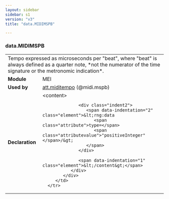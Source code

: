 ```yaml
---
layout: sidebar
sidebar: s1
version: "v3"
title: "data.MIDIMSPB"

---
```


<div class="macroSpec">
   <h3 id="data.MIDIMSPB">data.MIDIMSPB</h3>
   <table class="wovenodd">
      <tr>
         <td colspan="2" class="wovenodd-col2">Tempo expressed as microseconds per "beat", where "beat" is always defined as a quarter
            note, *not the numerator of the time signature or the metronomic indication*.
         </td>
      </tr>
      <tr>
         <td class="wovenodd-col1">
            <strong>Module</strong>
         </td>
         <td class="wovenodd-col2">MEI</td>
      </tr>
      <tr>
         <td class="wovenodd-col1">
            <strong>Used by</strong>
         </td>
         <td class="wovenodd-col2">
            <div class="parent">
               <a class="link_odd_classSpec" href="{{ site.baseurl }}/{{ page.version }}/attribute-classes/att.miditempo.html">att.miditempo</a> (@midi.mspb)
            </div>
         </td>
      </tr>
      <tr>
         <td class="wovenodd-col1">
            <strong>Declaration</strong>
         </td>
         <td class="wovenodd-col2">
            <div xml:space="preserve" class="pre">
               <div class="indent1">
                  <span data-indentation="1" class="element">&lt;content&gt;</span>
                  
                  <div class="indent2">
                     <span data-indentation="2" class="element">&lt;rng:data 
                        <span class="attribute">type=</span>
                        <span class="attributevalue">"positiveInteger"</span>/&gt;
                     </span>
                  </div>
                  
                  <span data-indentation="1" class="element">&lt;/content&gt;</span>
               </div>
            </div>
         </td>
      </tr>
   </table>
</div>